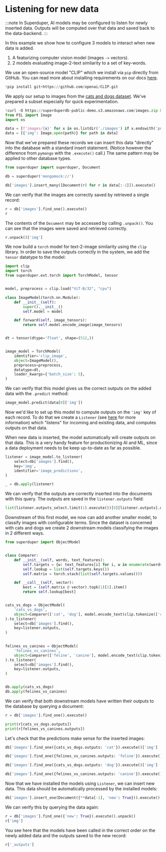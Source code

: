 # Listening for new data

:::note
In Superduper, AI models may be configured to listen for newly inserted data.
Outputs will be computed over that data and saved back to the data-backend.
:::

In this example we show how to configure 3 models to interact when new data is added.

1. A featurizing computer vision model (images `->` vectors).
1. 2 models evaluating image-2-text similarity to a set of key-words.

We use an open-source model "CLIP" which we install via `pip` directly from GitHub.
You can read more about installing requirements on our docs [here](../get_started/environment).


```python
!pip install git+https://github.com/openai/CLIP.git
```

We apply our setup to images from the 
[cats and dogs dataset](https://www.kaggle.com/c/dogs-vs-cats). We've prepared a subset especially 
for quick experimentation.


```python
!curl -O https://superduperdb-public-demo.s3.amazonaws.com/images.zip && unzip images.zip
from PIL import Image
import os

data = [f'images/{x}' for x in os.listdir('./images') if x.endswith('png')]
data = [{'img': Image.open(path)} for path in data]
```

Now that we've prepared these records we can insert this data "directly" into the database with 
a standard insert statement. (Notice however the difference from `pymongo` with the `.execute()` call.)
The same pattern may be applied to other database types.


```python
from superduper import superduper, Document

db = superduper('mongomock://')

db['images'].insert_many([Document(r) for r in data[:-1]]).execute()
```

We can verify that the images are correctly saved by retrieved a single record:


```python
r = db['images'].find_one().execute()
r
```

The contents of the `Document` may be accessed by calling `.unpack()`. You can see that the images were saved and retrieved correctly.


```python
r.unpack()['img']
```

We now build a `torch` model for text-2-image similarity using the `clip` library. In order to 
save the outputs correctly in the system, we add the `tensor` datatype to the model:


```python
import clip
import torch
from superduper.ext.torch import TorchModel, tensor


model, preprocess = clip.load("ViT-B/32", "cpu")

class ImageModel(torch.nn.Module):
    def __init__(self):
        super().__init__()
        self.model = model

    def forward(self, image_tensors):
        return self.model.encode_image(image_tensors)


dt = tensor(dtype='float', shape=(512,))


image_model = TorchModel(
    identifier='clip_image',
    object=ImageModel(),
    preprocess=preprocess,
    datatype=dt,
    loader_kwargs={'batch_size': 5},
)
```

We can verify that this model gives us the correct outputs on the added data with the `.predict` method:


```python
image_model.predict(data[0]['img'])
```

Now we'd like to set up this model to compute outputs on the `'img'` key of each record. 
To do that we create a `Listener` (see [here](../apply_api/listener) for more information) which 
"listens" for incoming and existing data, and computes outputs on that data.

When new data is inserted, the model automatically will create outputs on that data. This is a very handy 
feature for productionizing AI and ML, since a data deployment needs to be keep up-to-date as far as possible.


```python
listener = image_model.to_listener(
    select=db['images'].find(),
    key='img',
    identifier='image_predictions',
)

_ = db.apply(listener)
```

We can verify that the outputs are correctly inserted into the documents with this query. 
The outputs are saved in the `listener.outputs` field:


```python
list(listener.outputs_select.limit(1).execute())[0][listener.outputs].unpack()
```

Downstream of this first model, we now can add another smaller model, to classify images with configurable terms. 
Since the dataset is concerned with cats and dogs we create 2 downstream models classifying the images in 2 different ways.


```python
from superduper import ObjectModel


class Comparer:
    def __init__(self, words, text_features):
        self.targets = {w: text_features[i] for i, w in enumerate(words)}
        self.lookup = list(self.targets.keys())
        self.matrix = torch.stack(list(self.targets.values()))

    def __call__(self, vector):
        best = (self.matrix @ vector).topk(1)[1].item()
        return self.lookup[best]


cats_vs_dogs = ObjectModel(
    'cats_vs_dogs',
    object=Comparer(['cat', 'dog'], model.encode_text(clip.tokenize(['cat', 'dog']))),
).to_listener(
    select=db['images'].find(),
    key=listener.outputs,
)

            
felines_vs_canines = ObjectModel(
    'felines_vs_canines',
    object=Comparer(['feline', 'canine'], model.encode_text(clip.tokenize(['feline', 'canine']))),
).to_listener(
    select=db['images'].find(),
    key=listener.outputs,
)


db.apply(cats_vs_dogs)
db.apply(felines_vs_canines)
```

We can verify that both downstream models have written their outputs to the database by querying a document:


```python
r = db['images'].find_one().execute()

print(r[cats_vs_dogs.outputs])
print(r[felines_vs_canines.outputs])
```

Let's check that the predictions make sense for the inserted images:


```python
db['images'].find_one({cats_vs_dogs.outputs: 'cat'}).execute()['img']
```


```python
db['images'].find_one({felines_vs_canines.outputs: 'feline'}).execute()['img']
```


```python
db['images'].find_one({cats_vs_dogs.outputs: 'dog'}).execute()['img']
```


```python
db['images'].find_one({felines_vs_canines.outputs: 'canine'}).execute()['img']
```

Now that we have installed the models using `Listener`, we can insert new data. This 
data should be automatically processed by the installed models:


```python
db['images'].insert_one(Document({**data[-1], 'new': True})).execute()
```

We can verify this by querying the data again:


```python
r = db['images'].find_one({'new': True}).execute().unpack()
r['img']
```

You see here that the models have been called in the correct order on the newly added data and the outputs saved 
to the new record:


```python
r['_outputs']
```
